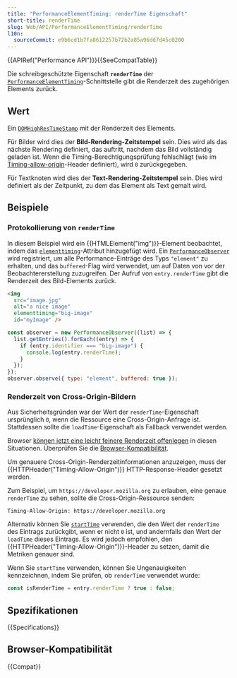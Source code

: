 ```yaml
---
title: "PerformanceElementTiming: renderTime Eigenschaft"
short-title: renderTime
slug: Web/API/PerformanceElementTiming/renderTime
l10n:
  sourceCommit: e9b6cd1b7fa8612257b72b2a85a96dd7d45c0200
---
```


{{APIRef("Performance API")}}{{SeeCompatTable}}

Die schreibgeschützte Eigenschaft **`renderTime`** der [`PerformanceElementTiming`](/de/docs/Web/API/PerformanceElementTiming)-Schnittstelle gibt die Renderzeit des zugehörigen Elements zurück.

## Wert

Ein [`DOMHighResTimeStamp`](/de/docs/Web/API/DOMHighResTimeStamp) mit der Renderzeit des Elements.

Für Bilder wird dies der **Bild-Rendering-Zeitstempel** sein. Dies wird als das nächste Rendering definiert, das auftritt, nachdem das Bild vollständig geladen ist. Wenn die Timing-Berechtigungsprüfung fehlschlägt (wie im [Timing-allow-origin](/de/docs/Web/HTTP/Reference/Headers/Timing-Allow-Origin)-Header definiert), wird `0` zurückgegeben.

Für Textknoten wird dies der **Text-Rendering-Zeitstempel** sein. Dies wird definiert als der Zeitpunkt, zu dem das Element als Text gemalt wird.

## Beispiele

### Protokollierung von `renderTime`

In diesem Beispiel wird ein {{HTMLElement("img")}}-Element beobachtet, indem das [`elementtiming`](/de/docs/Web/HTML/Reference/Attributes/elementtiming)-Attribut hinzugefügt wird. Ein [`PerformanceObserver`](/de/docs/Web/API/PerformanceObserver) wird registriert, um alle Performance-Einträge des Typs `"element"` zu erhalten, und das `buffered`-Flag wird verwendet, um auf Daten von vor der Beobachtererstellung zuzugreifen. Der Aufruf von `entry.renderTime` gibt die Renderzeit des Bild-Elements zurück.

```html
<img
  src="image.jpg"
  alt="a nice image"
  elementtiming="big-image"
  id="myImage" />
```

```js
const observer = new PerformanceObserver((list) => {
  list.getEntries().forEach((entry) => {
    if (entry.identifier === "big-image") {
      console.log(entry.renderTime);
    }
  });
});
observer.observe({ type: "element", buffered: true });
```

### Renderzeit von Cross-Origin-Bildern

Aus Sicherheitsgründen war der Wert der `renderTime`-Eigenschaft ursprünglich `0`, wenn die Ressource eine Cross-Origin-Anfrage ist. Stattdessen sollte die `loadTime`-Eigenschaft als Fallback verwendet werden.

Browser [können jetzt eine leicht feinere Renderzeit offenlegen](https://github.com/w3c/paint-timing/issues/104) in diesen Situationen. Überprüfen Sie die [Browser-Kompatibilität](#browser-kompatibilität).

Um genauere Cross-Origin-Renderzeitinformationen anzuzeigen, muss der {{HTTPHeader("Timing-Allow-Origin")}} HTTP-Response-Header gesetzt werden.

Zum Beispiel, um `https://developer.mozilla.org` zu erlauben, eine genaue `renderTime` zu sehen, sollte die Cross-Origin-Ressource senden:

```http
Timing-Allow-Origin: https://developer.mozilla.org
```

Alternativ können Sie [`startTime`](/de/docs/Web/API/PerformanceEntry/startTime) verwenden, die den Wert der `renderTime` des Eintrags zurückgibt, wenn er nicht `0` ist, und andernfalls den Wert der `loadTime` dieses Eintrags. Es wird jedoch empfohlen, den {{HTTPHeader("Timing-Allow-Origin")}}-Header zu setzen, damit die Metriken genauer sind.

Wenn Sie `startTime` verwenden, können Sie Ungenauigkeiten kennzeichnen, indem Sie prüfen, ob `renderTime` verwendet wurde:

```js
const isRenderTime = entry.renderTime ? true : false;
```

## Spezifikationen

{{Specifications}}

## Browser-Kompatibilität

{{Compat}}
